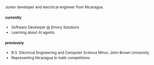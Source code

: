<div style="font-size: 0.75rem; line-height: 1.4;">

Junior developer and electrical engineer from Nicaragua.  

#### currently
- Software Developer @ Emory Solutions
- Learning about AI agents  

#### previously
- B.S. Electrical Engineering and Computer Science Minor, John Brown University  
- Representing Nicaragua in math competitions
</div>

